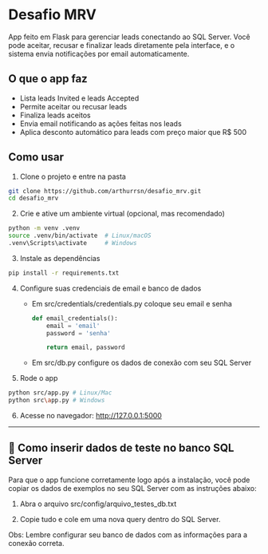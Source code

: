
# Desafio MRV

App feito em Flask para gerenciar leads conectando ao SQL Server. Você pode aceitar, recusar e finalizar leads diretamente pela interface, e o sistema envia notificações por email automaticamente.

## O que o app faz

- Lista leads Invited e leads Accepted
- Permite aceitar ou recusar leads
- Finaliza leads aceitos
- Envia email notificando as ações feitas nos leads
- Aplica desconto automático para leads com preço maior que R$ 500

## Como usar

1. Clone o projeto e entre na pasta

```bash
git clone https://github.com/arthurrsn/desafio_mrv.git
cd desafio_mrv 
```

2. Crie e ative um ambiente virtual (opcional, mas recomendado)

```bash
python -m venv .venv
source .venv/bin/activate  # Linux/macOS
.venv\Scripts\activate     # Windows    
```

3. Instale as dependências

```bash
pip install -r requirements.txt
```

4. Configure suas credenciais de email e banco de dados
    - Em src/credentials/credentials.py coloque seu email e senha

      ```python
      def email_credentials():
          email = 'email'
          password = 'senha'

          return email, password
      ```
      
    - Em src/db.py configure os dados de conexão com seu SQL Server

5. Rode o app

```bash
python src/app.py # Linux/Mac
python src\app.py # Windows
```

6. Acesse no navegador: http://127.0.0.1:5000

---

## 🧪 Como inserir dados de teste no banco SQL Server

Para que o app funcione corretamente logo após a instalação, você pode copiar os dados de exemplos no seu SQL Server com as instruções abaixo:

1. Abra o arquivo src/config/arquivo_testes_db.txt

2. Copie tudo e cole em uma nova query dentro do SQL Server.

Obs: Lembre configurar seu banco de dados com as informações para a conexão correta.

